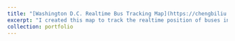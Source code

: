 ```yaml
---
title: "[Washington D.C. Realtime Bus Tracking Map](https://chengbiliu.github.io/bus/index.html)"
excerpt: "I created this map to track the realtime position of buses in Washington D.C. metropolitan area. The locational information is acquired using [WMATA's api](https://developer.wmata.com/) and the map is developed in javascript with [leaflet](https://leafletjs.com/). <br/>[<img src='/images/bus.png'>](https://chengbiliu.github.io/bus/index.html)"
collection: portfolio
---
```


